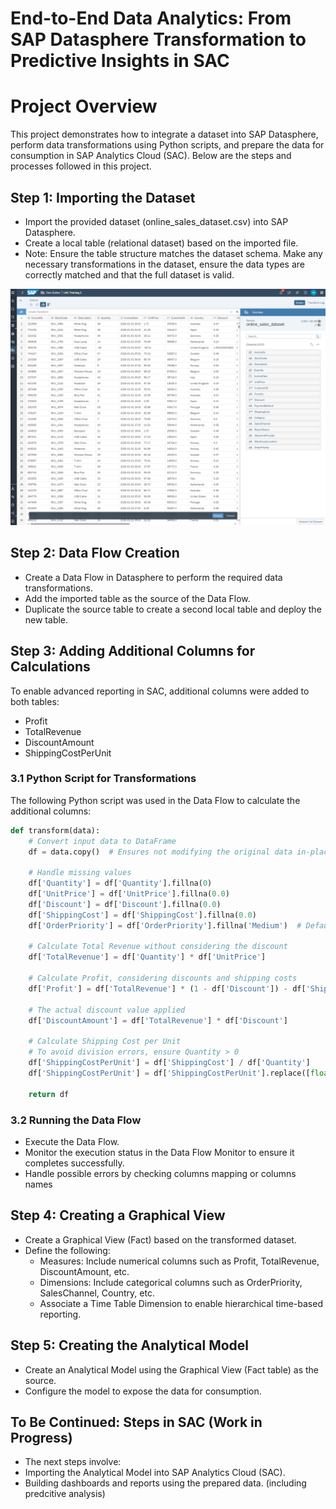 # End-to-End Data Analytics: From SAP Datasphere Transformation to Predictive Insights in SAC

# Project Overview

This project demonstrates how to integrate a dataset into SAP Datasphere, perform data transformations using Python scripts, and prepare the data for consumption in SAP Analytics Cloud (SAC). Below are the steps and processes followed in this project.

## Step 1: Importing the Dataset

- Import the provided dataset (online_sales_dataset.csv) into SAP Datasphere.
- Create a local table (relational dataset) based on the imported file.
- Note: Ensure the table structure matches the dataset schema. Make any necessary transformations in the dataset, ensure the data types are correctly matched and that the full dataset is valid.

![Importing Process](images/dataset_import.png)

## Step 2: Data Flow Creation

- Create a Data Flow in Datasphere to perform the required data transformations.
- Add the imported table as the source of the Data Flow.
- Duplicate the source table to create a second local table and deploy the new table.

## Step 3: Adding Additional Columns for Calculations

To enable advanced reporting in SAC, additional columns were added to both tables:
- Profit
- TotalRevenue
- DiscountAmount
- ShippingCostPerUnit

### 3.1 Python Script for Transformations

The following Python script was used in the Data Flow to calculate the additional columns:

```python
def transform(data):
    # Convert input data to DataFrame
    df = data.copy()  # Ensures not modifying the original data in-place

    # Handle missing values
    df['Quantity'] = df['Quantity'].fillna(0)
    df['UnitPrice'] = df['UnitPrice'].fillna(0.0)
    df['Discount'] = df['Discount'].fillna(0.0)
    df['ShippingCost'] = df['ShippingCost'].fillna(0.0)
    df['OrderPriority'] = df['OrderPriority'].fillna('Medium')  # Default priority

    # Calculate Total Revenue without considering the discount
    df['TotalRevenue'] = df['Quantity'] * df['UnitPrice']

    # Calculate Profit, considering discounts and shipping costs
    df['Profit'] = df['TotalRevenue'] * (1 - df['Discount']) - df['ShippingCost']

    # The actual discount value applied
    df['DiscountAmount'] = df['TotalRevenue'] * df['Discount']

    # Calculate Shipping Cost per Unit
    # To avoid division errors, ensure Quantity > 0
    df['ShippingCostPerUnit'] = df['ShippingCost'] / df['Quantity']
    df['ShippingCostPerUnit'] = df['ShippingCostPerUnit'].replace([float('inf'), -float('inf')], 0)  # Handle division by 0

    return df
```

### 3.2 Running the Data Flow

- Execute the Data Flow.
- Monitor the execution status in the Data Flow Monitor to ensure it completes successfully.
- Handle possible errors by checking columns mapping or columns names

## Step 4: Creating a Graphical View

- Create a Graphical View (Fact) based on the transformed dataset.
- Define the following:
    - Measures: Include numerical columns such as Profit, TotalRevenue, DiscountAmount, etc.
    - Dimensions: Include categorical columns such as OrderPriority, SalesChannel, Country, etc.
    - Associate a Time Table Dimension to enable hierarchical time-based reporting.

## Step 5: Creating the Analytical Model

- Create an Analytical Model using the Graphical View (Fact table) as the source.
- Configure the model to expose the data for consumption.

## To Be Continued: Steps in SAC (Work in Progress)

- The next steps involve:
- Importing the Analytical Model into SAP Analytics Cloud (SAC).
- Building dashboards and reports using the prepared data. (including predcitive analysis)

